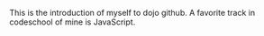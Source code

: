 This is the introduction of myself to dojo github.
A favorite track in codeschool of mine is JavaScript.
